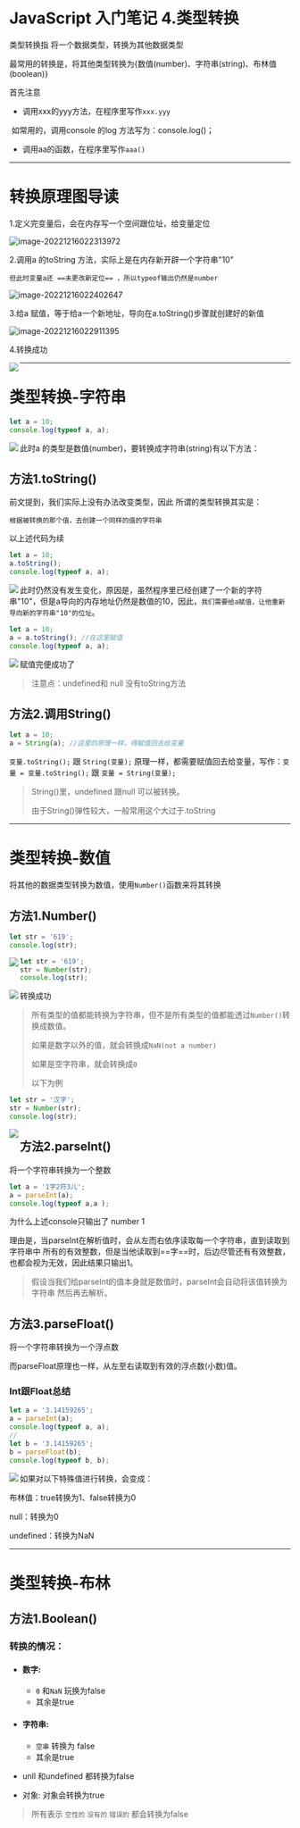 # JavaScript 入门笔记 4.类型转换

类型转换指 将一个数据类型，转换为其他数据类型

最常用的转换是，将其他类型转换为{数值(number)、字符串(string)、布林值(boolean)}



首先注意

- 调用xxx的yyy方法，在程序里写作`xxx.yyy`

​	如常用的，调用console 的log 方法写为：console.log()；

- 调用aa的函数，在程序里写作`aaa()`

***

# 转换原理图导读

1.定义完变量后，会在内存写一个空间跟位址，给变量定位

![image-20221216022313972](https://raw.githubusercontent.com/syuanc19/picbed/main/2022/12/upgit_20221216_1671128594.png)



2.调用a 的toString 方法，实际上是在内存新开辟一个字符串"10"

`但此时变量a还 ==未更改新定位== ，所以typeof输出仍然是number`

![image-20221216022402647](https://raw.githubusercontent.com/syuanc19/picbed/main/2022/12/upgit_20221216_1671128642.png)



3.给a 赋值，等于给a一个新地址，导向在a.toString()步骤就创建好的新值

![image-20221216022911395](https://raw.githubusercontent.com/syuanc19/picbed/main/2022/12/upgit_20221216_1671128951.png)



4.转换成功

<img align=left src="https://raw.githubusercontent.com/syuanc19/picbed/main/2022/12/upgit_20221216_1671127904.png">



***

# 类型转换-字符串

```js
let a = 10;
console.log(typeof a, a);
```

<img align=left src="https://raw.githubusercontent.com/syuanc19/picbed/main/2022/12/upgit_20221216_1671126847.png">

此时a 的类型是数值(number)，要转换成字符串(string)有以下方法：

## 方法1.toString()

前文提到，我们实际上没有办法改变类型，因此 所谓的类型转换其实是：

`根据被转换的那个值，去创建一个同样的值的字符串`

以上述代码为续

```js
let a = 10;
a.toString();
console.log(typeof a, a);
```

<img align=left src="https://raw.githubusercontent.com/syuanc19/picbed/main/2022/12/upgit_20221216_1671126847.png">

此时仍然没有发生变化，原因是，虽然程序里已经创建了一个新的字符串"10"，但是a导向的内存地址仍然是数值的10，因此，`我们需要给a赋值，让他重新导向新的字符串"10"的位址`。

```js
let a = 10;
a = a.toString(); //在这里赋值
console.log(typeof a, a);
```

<img align=left src="https://raw.githubusercontent.com/syuanc19/picbed/main/2022/12/upgit_20221216_1671127904.png">

赋值完便成功了

> 注意点：undefined和 null 没有toString方法

## 方法2.调用String()

```js
let a = 10;
a = String(a); //这里的原理一样，得赋值回去给变量
```

`变量.toString();` 跟 `String(变量);` 原理一样，都需要赋值回去给变量，写作：`变量 = 变量.toString();` 跟 `变量 = String(变量);`

> String()里，undefined 跟null 可以被转换。
>
> 由于String()弹性较大，一般常用这个大过于.toString

***

# 类型转换-数值

将其他的数据类型转换为数值，使用`Number()`函数来将其转换

## 方法1.Number()

```js
let str = '619';
console.log(str);
```

<img align=left src="https://raw.githubusercontent.com/syuanc19/picbed/main/2022/12/upgit_20221218_1671298329.png">

```js
let str = '619';
str = Number(str);
console.log(str);
```

<img align=left src="https://raw.githubusercontent.com/syuanc19/picbed/main/2022/12/upgit_20221218_1671298393.png">

转换成功



> 所有类型的值都能转换为字符串，但不是所有类型的值都能透过`Number()`转换成数值。
>
> 如果是数字以外的值，就会转换成`NaN(not a number)`
>
> 如果是空字符串，就会转换成`0`
>
> 以下为例

```js
let str = '汉字';
str = Number(str);
console.log(str);
```

<img align=left src="https://raw.githubusercontent.com/syuanc19/picbed/main/2022/12/upgit_20221218_1671298500.png">



## 方法2.parseInt()

将一个字符串转换为一个整数

```js
let a = '1字2符3儿';
a = parseInt(a);
console.log(typeof a,a );
```

为什么上述console只输出了 number 1

理由是，当parseInt在解析值时，会从左而右依序读取每一个字符串，直到读取到字符串中 所有的有效整数，但是当他读取到==字==时，后边尽管还有有效整数，也都会视为无效，因此结果只输出1。



> 假设当我们给parseInt的值本身就是数值时，parseInt会自动将该值转换为字符串 然后再去解析。



## 方法3.parseFloat()

将一个字符串转换为一个浮点数

而parseFloat原理也一样，从左至右读取到有效的浮点数(小数)值。



### Int跟Float总结

```js
let a = '3.14159265';
a = parseInt(a);
console.log(typeof a, a);
//
let b = '3.14159265';
b = parseFloat(b);
console.log(typeof b, b);
```

<img align=left src="https://raw.githubusercontent.com/syuanc19/picbed/main/2022/12/upgit_20221218_1671362102.png">



如果对以下特殊值进行转换，会变成：

布林值：true转换为1、false转换为0

null：转换为0

undefined：转换为NaN

***

# 类型转换-布林

## 方法1.Boolean()

### 转换的情况：

- #### 数字:

  - `0` 和`NaN`  玩换为false		
  - 其余是true

- #### 字符串:

  - `空串` 转换为 false
  - 其余是true

- unll 和undefined 都转换为false
- 对象: 对象会转换为true

>所有表示 `空性的` `没有的` `错误的` 都会转换为false 
